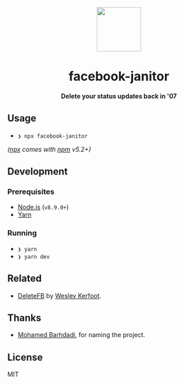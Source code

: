<div align="center">
  <p>
    <img src="https://user-images.githubusercontent.com/11808903/72289341-305bef80-364b-11ea-9cd3-89d434d505be.png" width="100"/>
  </p>

  <h1>facebook-janitor</h1>

  <div align="center">
    <b>Delete your status updates back in '07</b>
  </div>
</div>

## Usage

- `❯ npx facebook-janitor`

_([npx](https://github.com/npm/npx) comes with [npm](https://www.npmjs.com) v5.2+)_

## Development

### Prerequisites

- [Node.js](https://nodejs.org/en) (`v8.9.0+`)
- [Yarn](https://yarnpkg.com/en/)

### Running

- `❯ yarn`
- `❯ yarn dev`

## Related

- [DeleteFB](https://github.com/weskerfoot/DeleteFB) by [Wesley Kerfoot](https://github.com/weskerfoot).

## Thanks

- [Mohamed Barhdadi](https://github.com/MohamedBarhdadi), for naming the project.

## License

MIT
